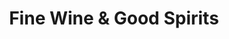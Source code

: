 ---
title: "Fine Wine & Good Spirits"
url: /glen-mills/fine-wine-and-good-spirits/
shop: alcohol
---